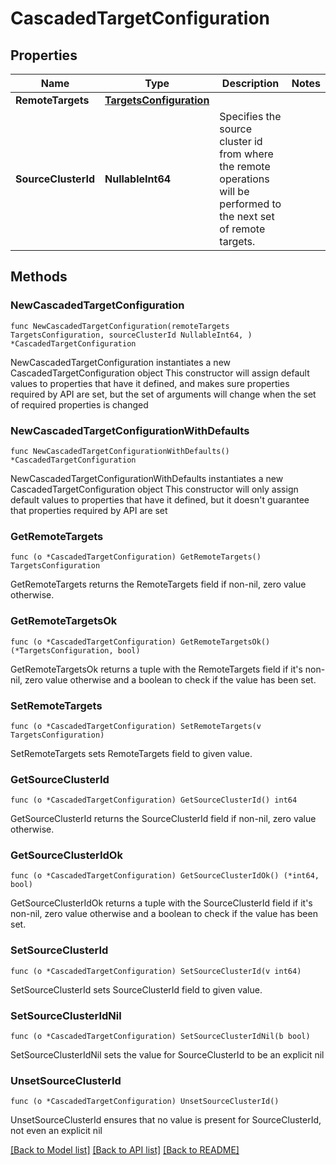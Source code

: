 # CascadedTargetConfiguration

## Properties

Name | Type | Description | Notes
------------ | ------------- | ------------- | -------------
**RemoteTargets** | [**TargetsConfiguration**](TargetsConfiguration.md) |  | 
**SourceClusterId** | **NullableInt64** | Specifies the source cluster id from where the remote operations will be performed to the next set of remote targets. | 

## Methods

### NewCascadedTargetConfiguration

`func NewCascadedTargetConfiguration(remoteTargets TargetsConfiguration, sourceClusterId NullableInt64, ) *CascadedTargetConfiguration`

NewCascadedTargetConfiguration instantiates a new CascadedTargetConfiguration object
This constructor will assign default values to properties that have it defined,
and makes sure properties required by API are set, but the set of arguments
will change when the set of required properties is changed

### NewCascadedTargetConfigurationWithDefaults

`func NewCascadedTargetConfigurationWithDefaults() *CascadedTargetConfiguration`

NewCascadedTargetConfigurationWithDefaults instantiates a new CascadedTargetConfiguration object
This constructor will only assign default values to properties that have it defined,
but it doesn't guarantee that properties required by API are set

### GetRemoteTargets

`func (o *CascadedTargetConfiguration) GetRemoteTargets() TargetsConfiguration`

GetRemoteTargets returns the RemoteTargets field if non-nil, zero value otherwise.

### GetRemoteTargetsOk

`func (o *CascadedTargetConfiguration) GetRemoteTargetsOk() (*TargetsConfiguration, bool)`

GetRemoteTargetsOk returns a tuple with the RemoteTargets field if it's non-nil, zero value otherwise
and a boolean to check if the value has been set.

### SetRemoteTargets

`func (o *CascadedTargetConfiguration) SetRemoteTargets(v TargetsConfiguration)`

SetRemoteTargets sets RemoteTargets field to given value.


### GetSourceClusterId

`func (o *CascadedTargetConfiguration) GetSourceClusterId() int64`

GetSourceClusterId returns the SourceClusterId field if non-nil, zero value otherwise.

### GetSourceClusterIdOk

`func (o *CascadedTargetConfiguration) GetSourceClusterIdOk() (*int64, bool)`

GetSourceClusterIdOk returns a tuple with the SourceClusterId field if it's non-nil, zero value otherwise
and a boolean to check if the value has been set.

### SetSourceClusterId

`func (o *CascadedTargetConfiguration) SetSourceClusterId(v int64)`

SetSourceClusterId sets SourceClusterId field to given value.


### SetSourceClusterIdNil

`func (o *CascadedTargetConfiguration) SetSourceClusterIdNil(b bool)`

 SetSourceClusterIdNil sets the value for SourceClusterId to be an explicit nil

### UnsetSourceClusterId
`func (o *CascadedTargetConfiguration) UnsetSourceClusterId()`

UnsetSourceClusterId ensures that no value is present for SourceClusterId, not even an explicit nil

[[Back to Model list]](../README.md#documentation-for-models) [[Back to API list]](../README.md#documentation-for-api-endpoints) [[Back to README]](../README.md)


